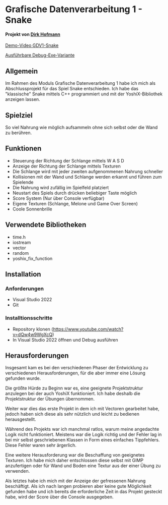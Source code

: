 # Grafische Datenverarbeitung 1 - Snake
#### Projekt von [Dirk Hofmann](https://git.ai.fh-erfurt.de/di1846ho)

[Demo-Video GDV1-Snake](https://www.youtube.com/watch?v=dQw4w9WgXcQ)

[Ausführbare Debug-Exe-Variante](https://www.youtube.com/watch?v=dQw4w9WgXcQ)

## Allgemein
Im Rahmen des Moduls Grafische Datenverarbeitung 1 habe ich mich als Abschlussprojekt für das Spiel Snake entschieden. Ich habe das "klassische" Snake mittels C++ programmiert und mit der YoshiX-Bibliothek anzeigen lassen.

## Spielziel
So viel Nahrung wie möglich aufsammeln ohne sich selbst oder die Wand zu berühren.

## Funktionen
- Steuerung der Richtung der Schlange mittels W A S D
- Anzeige der Richtung der Schlange mittels Texturen
- Die Schlange wird mit jeder zweiten aufgenommenen Nahrung schneller
- Kollisionen mit der Wand und Schlange werden erkannt und führen zum Spielende
- Die Nahrung wird zufällig im Spielfeld platziert
- Neustart des Spiels durch drücken beliebiger Taste möglich
- Score System (Nur über Console verfügbar)
- Eigene Texturen (Schlange, Melone und Game Over Screen)
- Coole Sonnenbrille

## Verwendete Bibliotheken

- time.h
- iostream
- vector
- random
- yoshix_fix_function

## Installation

### Anforderungen

- Visual Studio 2022
- Git

### Installtionsschritte

- Repository klonen (https://www.youtube.com/watch?v=dQw4w9WgXcQ)
- In Visual Studio 2022 öffnen und Debug ausführen

## Herausforderungen

Insgesamt kam es bei den verschiedenen Phaser der Entwicklung zu verschiedenen Herausforderungen, für die aber immer eine Lösung gefunden wurde.

Die größte Hürde zu Beginn war es, eine geeignete Projektstruktur anzulegen bei der auch YoshiX funktioniert. Ich habe deshalb die Projektstruktur der Übungen übernommen.

Weiter war dies das erste Projekt in dem ich mit Vectoren gearbeitet habe, jedoch haben sich diese als sehr nützlich und leicht zu bedienen herausgestellt. 

Während des Projekts war ich manchmal ratlos, warum meine angedachte Logik nicht funktioniert. Meistens war die Logik richtig und der Fehler lag in bei mir selbst geschriebenen Klassen in Form eines einfaches Tippfehlers. Diese Fehler waren sehr ärgerlich.

Eine weitere Herausforderung war die Beschaffung von geeignetes Texturen. Ich habe mich daher entschlossen diese selbst mit GIMP anzufertigen oder für Wand und Boden eine Textur aus der einer Übung  zu verwenden.

Als letztes habe ich mich mit der Anzeige der gefressenen Nahrung beschäftigt. Als ich nach langen probieren aber keine gute Möglichkeit gefunden habe und ich bereits die erforderliche Zeit in das Projekt gesteckt habe, wird der Score über die Console ausgegeben.
